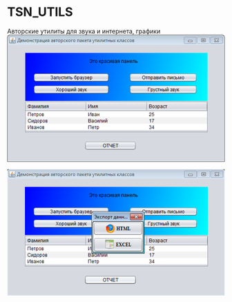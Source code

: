 # TSN_UTILS
Авторские утилиты для звука и интернета, графики
![Screenshot](screenshot1.png)

![Screenshot](screenshot2.png)
